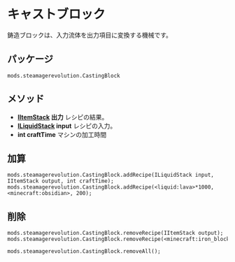 # キャストブロック

鋳造ブロックは、入力流体を出力項目に変換する機械です。

## パッケージ
`mods.steamagerevolution.CastingBlock`

## メソッド

- **[IItemStack](/Vanilla/Items/IItemStack/) 出力** レシピの結果。
- **[ILiquidStack](/Vanilla/Liquids/ILiquidStack/) input** レシピの入力。
- **int craftTime** マシンの加工時間

## 加算

```zenscript
mods.steamagerevolution.CastingBlock.addRecipe(ILiquidStack input, IItemStack output, int craftTime);
mods.steamagerevolution.CastingBlock.addRecipe(<liquid:lava>*1000, <minecraft:obsidian>, 200);
```

## 削除

```zenscript
mods.steamagerevolution.CastingBlock.removeRecipe(IItemStack output);
mods.steamagerevolution.CastingBlock.removeRecipe(<minecraft:iron_block>);

mods.steamagerevolution.CastingBlock.removeAll();
```
